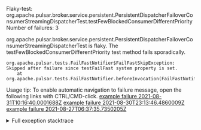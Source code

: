         
Flaky-test: org.apache.pulsar.broker.service.persistent.PersistentDispatcherFailoverConsumerStreamingDispatcherTest.testFewBlockedConsumerDifferentPriority
Number of failures: 3

org.apache.pulsar.broker.service.persistent.PersistentDispatcherFailoverConsumerStreamingDispatcherTest is flaky. The testFewBlockedConsumerDifferentPriority test method fails sporadically.

```
org.apache.pulsar.tests.FailFastNotifier$FailFastSkipException: Skipped after failure since testFailFast system property is set.
	at org.apache.pulsar.tests.FailFastNotifier.beforeInvocation(FailFastNotifier.java:88)

```

Usage tip: To enable automatic navigation to failure message, open the following links with CTRL/CMD-click.
[example failure 2021-08-31T10:16:40.0001688Z](https://github.com/apache/pulsar/runs/3471501156?check_suite_focus=true#step:10:1645)
[example failure 2021-08-30T23:13:46.4860009Z](https://github.com/apache/pulsar/runs/3467152431?check_suite_focus=true#step:9:919)
[example failure 2021-08-27T06:37:35.7350205Z](https://github.com/apache/pulsar/runs/3440411059?check_suite_focus=true#step:9:2841)


<details>
<summary>Full exception stacktrace</summary>
<code><pre>
org.apache.pulsar.tests.FailFastNotifier$FailFastSkipException: Skipped after failure since testFailFast system property is set.
	at org.apache.pulsar.tests.FailFastNotifier.beforeInvocation(FailFastNotifier.java:88)

</pre></code>
</details>

